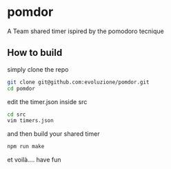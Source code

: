 # pomdor
A Team shared timer ispired by the pomodoro tecnique
## How to build
simply clone the repo
```sh
git clone git@github.com:evoluzione/pomdor.git 
cd pomdor
```
edit the timer.json inside src
```sh
cd src
vim timers.json
```
and then build your shared timer
```sh
npm run make
```
et voilà....
have fun
